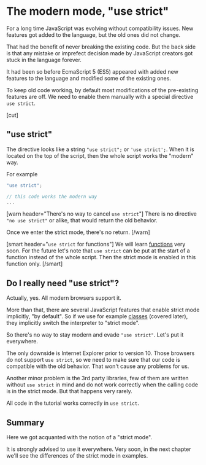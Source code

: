 # The modern mode, "use strict"

For a long time JavaScript was evolving without compatibility issues. New features got added to the language, but the old ones did not change.

That had the benefit of never breaking the existing code. But the back side is that any mistake or imprefect decision made by JavaScript creators got stuck in the language forever.

It had been so before EcmaScript 5 (ES5) appeared with added new features to the language and modified some of the existing ones. 

To keep old code working, by default most modifications of the pre-existing features are off. We need to enable them manually with a special directive `use strict`. 

[cut]

## "use strict"

The directive looks like a string `"use strict";` or `'use strict';`. When it is located on the top of the script, then the whole script works the "modern" way.

For example

```js
"use strict";

// this code works the modern way
...
```

[warn header="There's no way to cancel `use strict`"]
There is no directive `"no use strict"` or alike, that would return the old behavior.

Once we enter the strict mode, there's no return.
[/warn]

[smart header="`use strict` for functions"]
We will learn [functions](/function-basics) very soon. For the future let's note that `use strict` can be put at the start of a function instead of the whole script. Then the strict mode is enabled in this function only.
[/smart]

## Do I really need "use strict"?

Actually, yes. All modern browsers support it.

More than that, there are several JavaScript features that enable strict mode implicitly, "by default". So if we use for example [classes](/classes) (covered later), they implicitly switch the interpreter to "strict mode". 

So there's no way to stay modern and evade `"use strict"`. Let's put it everywhere.

The only downside is Internet Explorer prior to version 10. Those browsers do not support `use strict`, so we need to make sure that our code is compatible with the old behavior. That won't cause any problems for us.

Another minor problem is the 3rd party libraries, few of them are written without `use strict` in mind and do not work correctly when the calling code is in the strict mode. But that happens very rarely.

All code in the tutorial works correctly in `use strict`.

## Summary

Here we got acquanted with the notion of a "strict mode".

It is strongly advised to use it everywhere. Very soon, in the next chapter we'll see the differences of the strict mode in examples.

